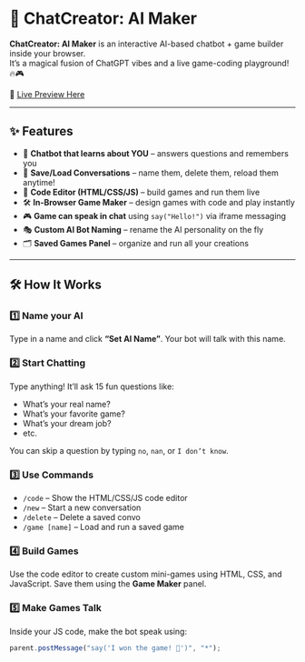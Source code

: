 # 🤖 ChatCreator: AI Maker

**ChatCreator: AI Maker** is an interactive AI-based chatbot + game builder inside your browser.  
It’s a magical fusion of ChatGPT vibes and a live game-coding playground! 🔥🎮

🚀 [Live Preview Here](https://seigh-sword.github.io/ChatCreator-AI-Maker/)

---

## ✨ Features

- 💬 **Chatbot that learns about YOU** – answers questions and remembers you
- 🧠 **Save/Load Conversations** – name them, delete them, reload them anytime!
- 🎨 **Code Editor (HTML/CSS/JS)** – build games and run them live
- 🛠️ **In-Browser Game Maker** – design games with code and play instantly
- 🎮 **Game can speak in chat** using `say("Hello!")` via iframe messaging
- 🎭 **Custom AI Bot Naming** – rename the AI personality on the fly
- 🗂️ **Saved Games Panel** – organize and run all your creations

---

## 🛠️ How It Works

### 1️⃣ Name your AI
Type in a name and click **“Set AI Name”**. Your bot will talk with this name.

### 2️⃣ Start Chatting
Type anything! It’ll ask 15 fun questions like:
- What’s your real name?
- What’s your favorite game?
- What’s your dream job?
- etc.

You can skip a question by typing `no`, `nan`, or `I don’t know`.

### 3️⃣ Use Commands
- `/code` – Show the HTML/CSS/JS code editor
- `/new` – Start a new conversation
- `/delete` – Delete a saved convo
- `/game [name]` – Load and run a saved game

### 4️⃣ Build Games
Use the code editor to create custom mini-games using HTML, CSS, and JavaScript. Save them using the **Game Maker** panel.

### 5️⃣ Make Games Talk
Inside your JS code, make the bot speak using:

```js
parent.postMessage("say('I won the game! 🎉')", "*");
